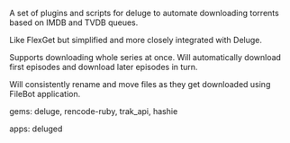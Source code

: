 A set of plugins and scripts for deluge to automate downloading torrents based on IMDB and TVDB queues.

Like FlexGet but simplified and more closely integrated with Deluge.

Supports downloading whole series at once. Will automatically download first episodes and download later episodes in turn.

Will consistently rename and move files as they get downloaded using FileBot application.



gems: deluge, rencode-ruby, trak_api, hashie

apps: deluged

